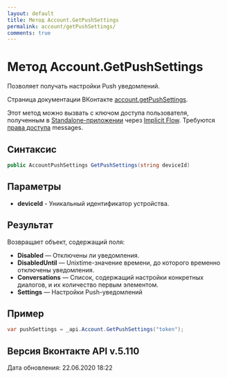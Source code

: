 ```yaml
---
layout: default
title: Метод Account.GetPushSettings
permalink: account/getPushSettings/
comments: true
---
```

# Метод Account.GetPushSettings
Позволяет получать настройки Push уведомлений.

Страница документации ВКонтакте [account.getPushSettings](https://vk.com/dev/account.getPushSettings).

Этот метод можно вызвать с ключом доступа пользователя, полученным в [Standalone-приложении](https://vk.com/dev/standalone) через [Implicit Flow](https://vk.com/dev/implicit_flow_user).
Требуются [права доступа](https://vk.com/dev/permissions) messages.

## Синтаксис
``` csharp
public AccountPushSettings GetPushSettings(string deviceId)
```

## Параметры
+ **deviceId** - Уникальный идентификатор устройства. 

## Результат
Возвращает объект, содержащий поля: 

+ **Disabled** — Отключены ли уведомления. 
+ **DisabledUntil** — Unixtime-значение времени, до которого временно отключены уведомления. 
+ **Conversations** — Список, содержащий настройки конкретных диалогов, и их количество первым элементом. 
+ **Settings** — Настройки Push-уведомлений

## Пример
``` csharp
var pushSettings = _api.Account.GetPushSettings("token");
```

## Версия Вконтакте API v.5.110
Дата обновления: 22.06.2020 18:22
